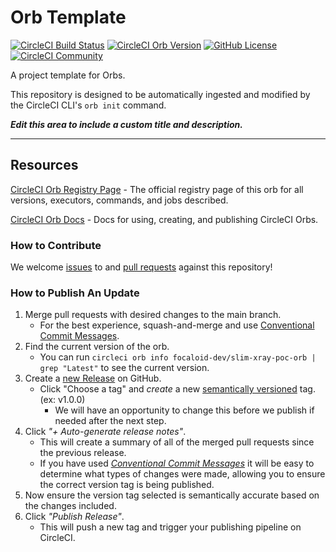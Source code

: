 # Orb Template


[![CircleCI Build Status](https://circleci.com/gh/focaloid-dev/slim-xray-poc-orb.svg?style=shield "CircleCI Build Status")](https://circleci.com/gh/focaloid-dev/slim-xray-poc-orb) [![CircleCI Orb Version](https://badges.circleci.com/orbs/focaloid-dev/slim-xray-poc-orb.svg)](https://circleci.com/orbs/registry/orb/focaloid-dev/slim-xray-poc-orb) [![GitHub License](https://img.shields.io/badge/license-MIT-lightgrey.svg)](https://raw.githubusercontent.com/focaloid-dev/slim-xray-poc-orb/master/LICENSE) [![CircleCI Community](https://img.shields.io/badge/community-CircleCI%20Discuss-343434.svg)](https://discuss.circleci.com/c/ecosystem/orbs)



A project template for Orbs.

This repository is designed to be automatically ingested and modified by the CircleCI CLI's `orb init` command.

_**Edit this area to include a custom title and description.**_

---

## Resources

[CircleCI Orb Registry Page](https://circleci.com/orbs/registry/orb/focaloid-dev/slim-xray-poc-orb) - The official registry page of this orb for all versions, executors, commands, and jobs described.

[CircleCI Orb Docs](https://circleci.com/docs/2.0/orb-intro/#section=configuration) - Docs for using, creating, and publishing CircleCI Orbs.

### How to Contribute

We welcome [issues](https://github.com/focaloid-dev/slim-xray-poc-orb/issues) to and [pull requests](https://github.com/focaloid-dev/slim-xray-poc-orb/pulls) against this repository!

### How to Publish An Update
1. Merge pull requests with desired changes to the main branch.
    - For the best experience, squash-and-merge and use [Conventional Commit Messages](https://conventionalcommits.org/).
2. Find the current version of the orb.
    - You can run `circleci orb info focaloid-dev/slim-xray-poc-orb | grep "Latest"` to see the current version.
3. Create a [new Release](https://github.com/focaloid-dev/slim-xray-poc-orb/releases/new) on GitHub.
    - Click "Choose a tag" and _create_ a new [semantically versioned](http://semver.org/) tag. (ex: v1.0.0)
      - We will have an opportunity to change this before we publish if needed after the next step.
4.  Click _"+ Auto-generate release notes"_.
    - This will create a summary of all of the merged pull requests since the previous release.
    - If you have used _[Conventional Commit Messages](https://conventionalcommits.org/)_ it will be easy to determine what types of changes were made, allowing you to ensure the correct version tag is being published.
5. Now ensure the version tag selected is semantically accurate based on the changes included.
6. Click _"Publish Release"_.
    - This will push a new tag and trigger your publishing pipeline on CircleCI.